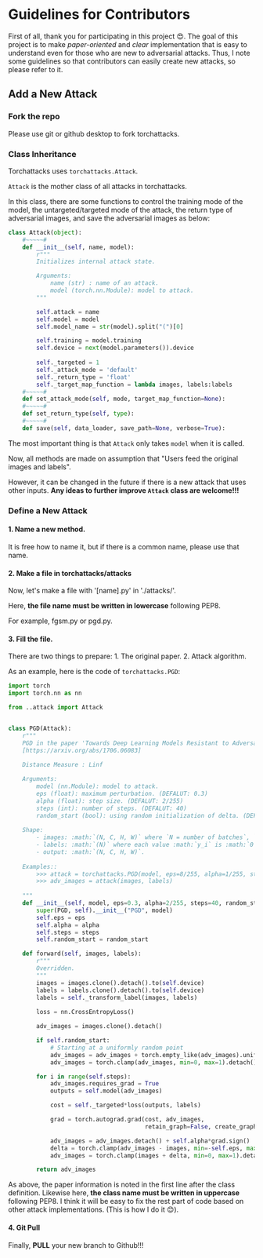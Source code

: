 # Guidelines for Contributors

First of all, thank you for participating in this project :heart_eyes:.
The goal of this project is to make _paper-oriented_ and _clear_ implementation that is easy to understand even for those who are new to adversarial attacks.
Thus, I note some guidelines so that contributors can easily create new attacks, so please refer to it.

## Add a New Attack

### Fork the repo

Please use git or github desktop to fork torchattacks.

### Class Inheritance

Torchattacks uses `torchattacks.Attack`.

`Attack` is the mother class of all attacks in torchattacks.

In this class, there are some functions to control the training mode of the model, the untargeted/targeted mode of the attack, the return type of adversarial images, and save the adversarial images as below:

```python
class Attack(object):
    #~~~~~#
    def __init__(self, name, model):
        r"""
        Initializes internal attack state.

        Arguments:
            name (str) : name of an attack.
            model (torch.nn.Module): model to attack.
        """

        self.attack = name
        self.model = model
        self.model_name = str(model).split("(")[0]

        self.training = model.training
        self.device = next(model.parameters()).device
        
        self._targeted = 1
        self._attack_mode = 'default'
        self._return_type = 'float'
        self._target_map_function = lambda images, labels:labels
    #~~~~~#
    def set_attack_mode(self, mode, target_map_function=None):
    #~~~~~#
    def set_return_type(self, type):
    #~~~~~#
    def save(self, data_loader, save_path=None, verbose=True):
```

The most important thing is that `Attack` only takes `model` when it is called.

Now, all methods are made on assumption that "Users feed the original images and labels". 

However, it can be changed in the future if there is a new attack that uses other inputs.
**Any ideas to further improve `Attack` class are welcome!!!**

### Define a New Attack

#### 1. Name a new method.
It is free how to name it, but if there is a common name, please use that name.

#### 2. Make a file in torchattacks/attacks
Now, let's make a file with '[name].py' in './attacks/'.

Here, **the file name must be written in lowercase** following PEP8.

For example, fgsm.py or pgd.py.

#### 3. Fill the file.
There are two things to prepare:
       1. The original paper.
       2. Attack algorithm.

As an example, here is the code of `torchattacks.PGD`:

```python
import torch
import torch.nn as nn

from ..attack import Attack


class PGD(Attack):
    r"""
    PGD in the paper 'Towards Deep Learning Models Resistant to Adversarial Attacks'
    [https://arxiv.org/abs/1706.06083]
    
    Distance Measure : Linf

    Arguments:
        model (nn.Module): model to attack.
        eps (float): maximum perturbation. (DEFALUT: 0.3)
        alpha (float): step size. (DEFALUT: 2/255)
        steps (int): number of steps. (DEFALUT: 40)
        random_start (bool): using random initialization of delta. (DEFAULT: False)
        
    Shape:
        - images: :math:`(N, C, H, W)` where `N = number of batches`, `C = number of channels`,        `H = height` and `W = width`. It must have a range [0, 1].
        - labels: :math:`(N)` where each value :math:`y_i` is :math:`0 \leq y_i \leq` `number of labels`.
        - output: :math:`(N, C, H, W)`.
          
    Examples::
        >>> attack = torchattacks.PGD(model, eps=8/255, alpha=1/255, steps=40, random_start=False)
        >>> adv_images = attack(images, labels)
        
    """
    def __init__(self, model, eps=0.3, alpha=2/255, steps=40, random_start=False):
        super(PGD, self).__init__("PGD", model)
        self.eps = eps
        self.alpha = alpha
        self.steps = steps
        self.random_start = random_start

    def forward(self, images, labels):
        r"""
        Overridden.
        """
        images = images.clone().detach().to(self.device)
        labels = labels.clone().detach().to(self.device)
        labels = self._transform_label(images, labels)
        
        loss = nn.CrossEntropyLoss()

        adv_images = images.clone().detach()

        if self.random_start:
            # Starting at a uniformly random point
            adv_images = adv_images + torch.empty_like(adv_images).uniform_(-self.eps, self.eps)
            adv_images = torch.clamp(adv_images, min=0, max=1).detach()

        for i in range(self.steps):
            adv_images.requires_grad = True
            outputs = self.model(adv_images)

            cost = self._targeted*loss(outputs, labels)

            grad = torch.autograd.grad(cost, adv_images,
                                       retain_graph=False, create_graph=False)[0]

            adv_images = adv_images.detach() + self.alpha*grad.sign()
            delta = torch.clamp(adv_images - images, min=-self.eps, max=self.eps)
            adv_images = torch.clamp(images + delta, min=0, max=1).detach()

        return adv_images

```

As above, the paper information is noted in the first line after the class definition.
Likewise here, **the class name must be written in uppercase** following PEP8.
I think it will be easy to fix the rest part of code based on other attack implementations. (This is how I do it :blush:).

#### 4. Git Pull

Finally, **PULL** your new branch to Github!!!
